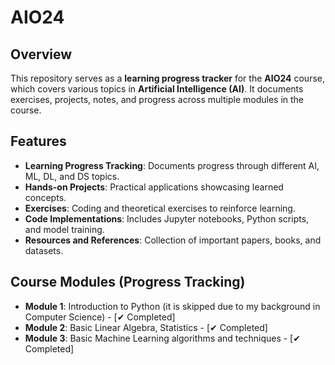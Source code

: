 # AIO24

## Overview
This repository serves as a **learning progress tracker** for the **AIO24** course, which covers various topics in **Artificial Intelligence (AI)**. It documents exercises, projects, notes, and progress across multiple modules in the course.

## Features
- **Learning Progress Tracking**: Documents progress through different AI, ML, DL, and DS topics.
- **Hands-on Projects**: Practical applications showcasing learned concepts.
- **Exercises**: Coding and theoretical exercises to reinforce learning.
- **Code Implementations**: Includes Jupyter notebooks, Python scripts, and model training.
- **Resources and References**: Collection of important papers, books, and datasets.

## Course Modules (Progress Tracking)
- **Module 1**: Introduction to Python (it is skipped due to my background in Computer Science) - [✔ Completed]
- **Module 2**: Basic Linear Algebra, Statistics  - [✔ Completed]
- **Module 3**: Basic Machine Learning algorithms and techniques - [✔ Completed] 

